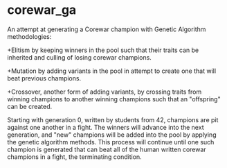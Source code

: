 # corewar_ga

An attempt at generating a Corewar champion with Genetic Algorithm methodologies: 

+Elitism by keeping winners in the pool such that their traits can be inherited and culling of losing corewar champions. 

+Mutation by adding variants in the pool in attempt to create one that will beat previous champions. 

+Crossover, another form of adding variants, by crossing traits from winning champions to another winning champions such that an "offspring" can be created. 

Starting with generation 0, written by students from 42, champions are pit against one another in a fight. The winners will advance into the next generation, and "new" champions will be added into the pool by applying the genetic algorithm methods. This process will continue until one such champion is generated that can beat all of the human written corewar champions in a fight, the terminating condition.

